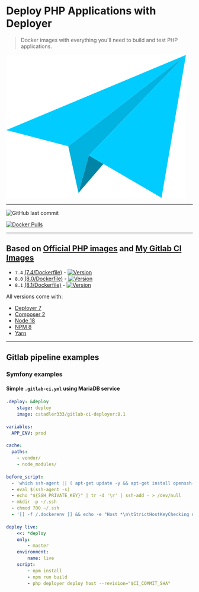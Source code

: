 # Deploy PHP Applications with Deployer

> Docker images with everything you'll need to build and test PHP applications.

![Logo](https://raw.githubusercontent.com/cstadler333/gitlab-ci-deployer/master/gitlab-ci-deployer.png)

---

![GitHub last commit](https://img.shields.io/github/last-commit/cstadler333/gitlab-ci-deployer.svg?style=for-the-badge&logo=git)

[![Docker Pulls](https://img.shields.io/docker/pulls/cstadler333/gitlab-ci-deployer.svg?style=for-the-badge&logo=docker)](https://hub.docker.com/r/cstadler333/gitlab-ci-deployer/)

---

## Based on [Official PHP images](https://hub.docker.com/_/php/) and [My Gitlab CI Images](https://hub.docker.com/r/cstadler333/gitlab-ci-php)

- `7.4` [(7.4/Dockerfile)](https://github.com/cstadler333/gitlab-ci-deployer/blob/master/php/7.4/Dockerfile) - [![Version](https://img.shields.io/docker/v/cstadler333/gitlab-ci-deployer/7.4?style=for-the-badge&logo=docker)](https://hub.docker.com/r/cstadler333/gitlab-ci-deployer/tags?name=7.4)
- `8.0` [(8.0/Dockerfile)](https://github.com/cstadler333/gitlab-ci-deployer/blob/master/php/8.0/Dockerfile) - [![Version](https://img.shields.io/docker/v/cstadler333/gitlab-ci-deployer/8.0?style=for-the-badge&logo=docker)](https://hub.docker.com/r/cstadler333/gitlab-ci-deployer/tags?name=8.0)
- `8.1` [(8.1/Dockerfile)](https://github.com/cstadler333/gitlab-ci-deployer/blob/master/php/8.1/Dockerfile) - [![Version](https://img.shields.io/docker/v/cstadler333/gitlab-ci-deployer/8.1?style=for-the-badge&logo=docker)](https://hub.docker.com/r/cstadler333/gitlab-ci-deployer/tags?name=8.1)

All versions come with:
- [Deployer 7](https://deployer.org)
- [Composer 2](https://getcomposer.org/)
- [Node 18](https://nodejs.org/en/)
- [NPM 8](https://www.npmjs.com/)
- [Yarn](https://yarnpkg.com)

---

## Gitlab pipeline examples

### Symfony examples

#### Simple `.gitlab-ci.yml` using MariaDB service

```yaml
.deploy: &deploy
    stage: deploy
    image: cstadler333/gitlab-ci-deployer:8.1

variables:
  APP_ENV: prod

cache:
  paths:
    - vendor/
    - node_modules/

before_script:
  - 'which ssh-agent || ( apt-get update -y && apt-get install openssh-client -y )'
  - eval $(ssh-agent -s)
  - echo "${SSH_PRIVATE_KEY}" | tr -d '\r' | ssh-add - > /dev/null
  - mkdir -p ~/.ssh
  - chmod 700 ~/.ssh
  - '[[ -f /.dockerenv ]] && echo -e "Host *\n\tStrictHostKeyChecking no\n\n" > ~/.ssh/config'

deploy live:
    <<: *deploy
    only:
        - master
    environment:
        name: live
    script:
        - npm install
        - npm run build
        - php deployer deploy host --revision="$CI_COMMIT_SHA"
```
